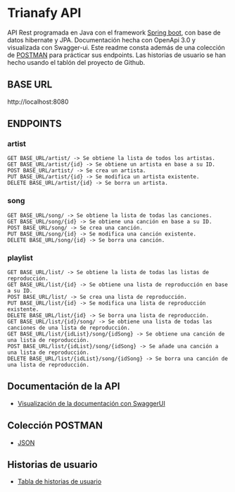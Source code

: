 # Trianafy API

API Rest programada en Java con el framework [Spring boot](https://spring.io/projects/spring-boot),  con base de datos hibernate y JPA. Documentación hecha con OpenApi 3.0 y visualizada con Swagger-ui. Este readme consta además de una colección de [POSTMAN](https://www.postman.com/downloads/) para prácticar sus endpoints. Las historias de usuario se han hecho usando el tablón del proyecto de Github.

## BASE URL

http://localhost:8080

## ENDPOINTS

### artist

```
GET BASE_URL/artist/ -> Se obtiene la lista de todos los artistas.
GET BASE_URL/artist/{id} -> Se obtiene un artista en base a su ID.
POST BASE_URL/artist/ -> Se crea un artista.
PUT BASE_URL/artist/{id} -> Se modifica un artista existente.
DELETE BASE_URL/artist/{id} -> Se borra un artista.
```

### song

```
GET BASE_URL/song/ -> Se obtiene la lista de todas las canciones.
GET BASE_URL/song/{id} -> Se obtiene una canción en base a su ID.
POST BASE_URL/song/ -> Se crea una canción.
PUT BASE_URL/song/{id} -> Se modifica una canción existente.
DELETE BASE_URL/song/{id} -> Se borra una canción.
```

### playlist

```
GET BASE_URL/list/ -> Se obtiene la lista de todas las listas de reproducción.
GET BASE_URL/list/{id} -> Se obtiene una lista de reproducción en base a su ID.
POST BASE_URL/list/ -> Se crea una lista de reproducción.
PUT BASE_URL/list/{id} -> Se modifica una lista de reproducción existente.
DELETE BASE_URL/list/{id} -> Se borra una lista de reproducción.
GET BASE_URL/list/{id}/song/ -> Se obtiene una lista de todas las canciones de una lista de reproducción.
GET BASE_URL/list/{idList}/song/{idSong} -> Se obtiene una canción de una lista de reproducción.
POST BASE_URL/list/{idList}/song/{idSong} -> Se añade una canción a una lista de reproducción.
DELETE BASE_URL/list/{idList}/song/{idSong} -> Se borra una canción de una lista de reproducción.
```

## Documentación de la API

- [Visualización de la documentación con SwaggerUI](http://localhost:8080/swagger-ui-trianafy.html)

## Colección POSTMAN

- [JSON](https://github.com/Durbanban/p01-trianafy/blob/master/p01-trianafy.postman_collection.json)

## Historias de usuario

- [Tabla de historias de usuario](https://github.com/Durbanban/p01-trianafy/blob/master/Historias%20de%20usuario%20Trianafy.png)
